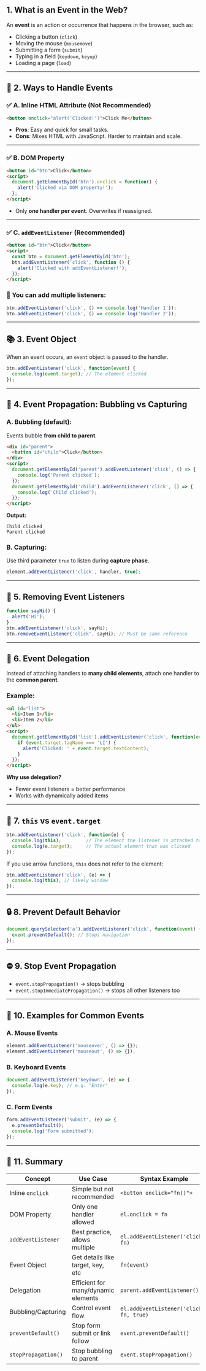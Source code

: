 ## 1. What is an Event in the Web?

An **event** is an action or occurrence that happens in the browser, such as:

* Clicking a button (`click`)
* Moving the mouse (`mousemove`)
* Submitting a form (`submit`)
* Typing in a field (`keydown`, `keyup`)
* Loading a page (`load`)

---

## 🔧 2. Ways to Handle Events

### ✅ A. Inline HTML Attribute (Not Recommended)

```html
<button onclick="alert('Clicked!')">Click Me</button>
```

* **Pros**: Easy and quick for small tasks.
* **Cons**: Mixes HTML with JavaScript. Harder to maintain and scale.

---

### ✅ B. DOM Property

```html
<button id="btn">Click</button>
<script>
  document.getElementById('btn').onclick = function() {
    alert('Clicked via DOM property!');
  };
</script>
```

* Only **one handler per event**. Overwrites if reassigned.

---

### ✅ C. `addEventListener` (Recommended)

```html
<button id="btn">Click</button>
<script>
  const btn = document.getElementById('btn');
  btn.addEventListener('click', function () {
    alert('Clicked with addEventListener!');
  });
</script>
```

### 🔁 You can add **multiple listeners**:

```js
btn.addEventListener('click', () => console.log('Handler 1'));
btn.addEventListener('click', () => console.log('Handler 2'));
```

---

## 📚 3. Event Object

When an event occurs, an `event` object is passed to the handler.

```js
btn.addEventListener('click', function(event) {
  console.log(event.target); // The element clicked
});
```

---

## 🧠 4. Event Propagation: Bubbling vs Capturing

### A. Bubbling (default):

Events bubble **from child to parent**.

```html
<div id="parent">
  <button id="child">Click</button>
</div>
<script>
  document.getElementById('parent').addEventListener('click', () => {
    console.log('Parent clicked');
  });
  document.getElementById('child').addEventListener('click', () => {
    console.log('Child clicked');
  });
</script>
```

**Output:**

```
Child clicked
Parent clicked
```

### B. Capturing:

Use third parameter `true` to listen during **capture phase**.

```js
element.addEventListener('click', handler, true);
```

---

## 🧹 5. Removing Event Listeners

```js
function sayHi() {
  alert('Hi');
}
btn.addEventListener('click', sayHi);
btn.removeEventListener('click', sayHi); // Must be same reference
```

---

## 🌱 6. Event Delegation

Instead of attaching handlers to **many child elements**, attach one handler to the **common parent**.

### Example:

```html
<ul id="list">
  <li>Item 1</li>
  <li>Item 2</li>
</ul>
<script>
  document.getElementById('list').addEventListener('click', function(event) {
    if (event.target.tagName === 'LI') {
      alert('Clicked: ' + event.target.textContent);
    }
  });
</script>
```

**Why use delegation?**

* Fewer event listeners = better performance
* Works with dynamically added items

---

## 🎯 7. `this` vs `event.target`

```js
btn.addEventListener('click', function(e) {
  console.log(this);         // The element the listener is attached to
  console.log(e.target);     // The actual element that was clicked
});
```

If you use arrow functions, `this` does not refer to the element:

```js
btn.addEventListener('click', (e) => {
  console.log(this); // likely window
});
```

---

## 🔒 8. Prevent Default Behavior

```js
document.querySelector('a').addEventListener('click', function(event) {
  event.preventDefault(); // Stops navigation
});
```

---

## ⛔ 9. Stop Event Propagation

* `event.stopPropagation()` → stops bubbling
* `event.stopImmediatePropagation()` → stops all other listeners too

---

## 🧪 10. Examples for Common Events

### A. Mouse Events

```js
element.addEventListener('mouseover', () => {});
element.addEventListener('mouseout', () => {});
```

### B. Keyboard Events

```js
document.addEventListener('keydown', (e) => {
  console.log(e.key); // e.g. "Enter"
});
```

### C. Form Events

```js
form.addEventListener('submit', (e) => {
  e.preventDefault();
  console.log('Form submitted');
});
```

---

## 🧵 11. Summary

| Concept             | Use Case                            | Syntax Example                           |
| ------------------- | ----------------------------------- | ---------------------------------------- |
| Inline `onclick`    | Simple but not recommended          | `<button onclick="fn()">`                |
| DOM Property        | Only one handler allowed            | `el.onclick = fn`                        |
| `addEventListener`  | Best practice, allows multiple      | `el.addEventListener('click', fn)`       |
| Event Object        | Get details like target, key, etc   | `fn(event)`                              |
| Delegation          | Efficient for many/dynamic elements | `parent.addEventListener()`              |
| Bubbling/Capturing  | Control event flow                  | `el.addEventListener('click', fn, true)` |
| `preventDefault()`  | Stop form submit or link follow     | `event.preventDefault()`                 |
| `stopPropagation()` | Stop bubbling to parent             | `event.stopPropagation()`                |

